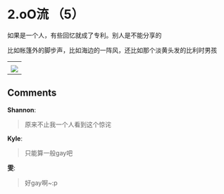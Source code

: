 # 2.oO流 （5）

<div id="msgcns!9884D0A402622CB2!3652" class="bvMsg"><p>如果是一个人，有些回忆就成了专利。别人是不能分享的
<p>比如帐篷外的脚步声，比如海边的一阵风，还比如那个淡黄头发的比利时男孩</div><table cellspacing="0" border="0"><tr><td></td></tr><tr><td valign="top"><a href="http://byfiles.storage.live.com/y1pde4TyVf2RDQUcvjMzG5TwXEw4etcS7M9RogWj6ZLSaOADTdXO5WeKyjOqjvsbxAqvMncq0-hlWs" target="_blank" rel="WLPP;url=http://byfiles.storage.live.com/y1pde4TyVf2RDQUcvjMzG5TwXEw4etcS7M9RogWj6ZLSaOADTdXO5WeKyjOqjvsbxAqvMncq0-hlWs;cnsid=cns&#033;9884D0A402622CB2&#033;3653"><img src="http://byfiles.storage.live.com/y1pde4TyVf2RDQUcvjMzG5TwTSxzlWVjUHHQ_3SqYyutsbUYHmIbiAfEPon7Ed3uilby_eOU_8xpec" border="0" /></a></td></tr></table>

## Comments

**Shannon**:
> 原来不止我一个人看到这个惊诧

**Kyle**:
> 只能算一般gay吧

**雯**:
> 好gay啊~:p

